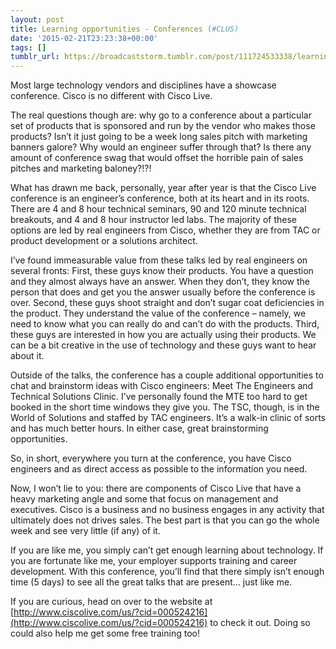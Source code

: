 ```yaml
---
layout: post
title: Learning opportunities - Conferences (#CLUS)
date: '2015-02-21T23:23:38+00:00'
tags: []
tumblr_url: https://broadcaststorm.tumblr.com/post/111724533338/learning-opportunities-conferences-clus
---
```

Most large technology vendors and disciplines have a showcase conference. Cisco is no different with Cisco Live.

The real questions though are: why go to a conference about a particular set of products that is sponsored and run by the vendor who makes those products? Isn’t it just going to be a week long sales pitch with marketing banners galore? Why would an engineer suffer through that? Is there any amount of conference swag that would offset the horrible pain of sales pitches and marketing baloney?!?!

What has drawn me back, personally, year after year is that the Cisco Live conference is an engineer’s conference, both at its heart and in its roots. There are 4 and 8 hour technical seminars, 90 and 120 minute technical breakouts, and 4 and 8 hour instructor led labs. The majority of these options are led by real engineers from Cisco, whether they are from TAC or product development or a solutions architect.

I’ve found immeasurable value from these talks led by real engineers on several fronts: First, these guys know their products. You have a question and they almost always have an answer. When they don’t, they know the person that does and get you the answer usually before the conference is over. Second, these guys shoot straight and don’t sugar coat deficiencies in the product. They understand the value of the conference – namely, we need to know what you can really do and can’t do with the products. Third, these guys are interested in how you are actually using their products. We can be a bit creative in the use of technology and these guys want to hear about it.

Outside of the talks, the conference has a couple additional opportunities to chat and brainstorm ideas with Cisco engineers: Meet The Engineers and Technical Solutions Clinic. I’ve personally found the MTE too hard to get booked in the short time windows they give you. The TSC, though, is in the World of Solutions and staffed by TAC engineers. It’s a walk-in clinic of sorts and has much better hours. In either case, great brainstorming opportunities.

So, in short, everywhere you turn at the conference, you have Cisco engineers and as direct access as possible to the information you need.

Now, I won’t lie to you: there are components of Cisco Live that have a heavy marketing angle and some that focus on management and executives. Cisco is a business and no business engages in any activity that ultimately does not drives sales. The best part is that you can go the whole week and see very little (if any) of it.

If you are like me, you simply can’t get enough learning about technology. If you are fortunate like me, your employer supports training and career development. With this conference, you’ll find that there simply isn’t enough time (5 days) to see all the great talks that are present… just like me.

If you are curious, head on over to the website at [http://www.ciscolive.com/us/?cid=000524216](http://www.ciscolive.com/us/?cid=000524216) to check it out. Doing so could also help me get some free training too!

